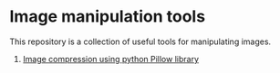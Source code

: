 # Image manipulation tools

This repository is a collection of useful tools for manipulating images.
1. [Image compression using python Pillow library](/compress)